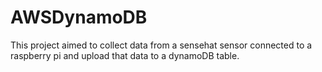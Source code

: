 # AWSDynamoDB
This project aimed to collect data from a sensehat sensor connected to a raspberry pi and upload that data to a dynamoDB table. 
